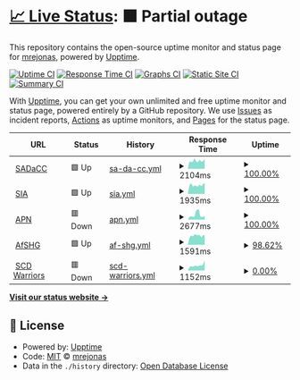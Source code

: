 # [📈 Live Status](https://mrejonas.github.io/websitemonitoring): <!--live status--> **🟧 Partial outage**

This repository contains the open-source uptime monitor and status page for [mrejonas](https://mrejonas.github.io/websitemonitoring), powered by [Upptime](https://github.com/upptime/upptime).

[![Uptime CI](https://github.com/mrejonas/websitemonitoring/workflows/Uptime%20CI/badge.svg)](https://github.com/mrejonas/websitemonitoring/actions?query=workflow%3A%22Uptime+CI%22)
[![Response Time CI](https://github.com/mrejonas/websitemonitoring/workflows/Response%20Time%20CI/badge.svg)](https://github.com/mrejonas/websitemonitoring/actions?query=workflow%3A%22Response+Time+CI%22)
[![Graphs CI](https://github.com/mrejonas/websitemonitoring/workflows/Graphs%20CI/badge.svg)](https://github.com/mrejonas/websitemonitoring/actions?query=workflow%3A%22Graphs+CI%22)
[![Static Site CI](https://github.com/mrejonas/websitemonitoring/workflows/Static%20Site%20CI/badge.svg)](https://github.com/mrejonas/websitemonitoring/actions?query=workflow%3A%22Static+Site+CI%22)
[![Summary CI](https://github.com/mrejonas/websitemonitoring/workflows/Summary%20CI/badge.svg)](https://github.com/mrejonas/websitemonitoring/actions?query=workflow%3A%22Summary+CI%22)

With [Upptime](https://upptime.js.org), you can get your own unlimited and free uptime monitor and status page, powered entirely by a GitHub repository. We use [Issues](https://github.com/mrejonas/websitemonitoring/issues) as incident reports, [Actions](https://github.com/mrejonas/websitemonitoring/actions) as uptime monitors, and [Pages](https://mrejonas.github.io/websitemonitoring) for the status page.

<!--start: status pages-->
<!-- This summary is generated by Upptime (https://github.com/upptime/upptime) -->
<!-- Do not edit this manually, your changes will be overwritten -->
<!-- prettier-ignore -->
| URL | Status | History | Response Time | Uptime |
| --- | ------ | ------- | ------------- | ------ |
| <img alt="" src="https://icons.duckduckgo.com/ip3/sadacc.org.ico" height="13"> [SADaCC](https://sadacc.org) | 🟩 Up | [sa-da-cc.yml](https://github.com/mrejonas/websitemonitoring/commits/HEAD/history/sa-da-cc.yml) | <details><summary><img alt="Response time graph" src="./graphs/sa-da-cc/response-time-week.png" height="20"> 2104ms</summary><br><a href="https://mrejonas.github.io/websitemonitoring/history/sa-da-cc"><img alt="Response time 1858" src="https://img.shields.io/endpoint?url=https%3A%2F%2Fraw.githubusercontent.com%2Fmrejonas%2Fwebsitemonitoring%2FHEAD%2Fapi%2Fsa-da-cc%2Fresponse-time.json"></a><br><a href="https://mrejonas.github.io/websitemonitoring/history/sa-da-cc"><img alt="24-hour response time 2637" src="https://img.shields.io/endpoint?url=https%3A%2F%2Fraw.githubusercontent.com%2Fmrejonas%2Fwebsitemonitoring%2FHEAD%2Fapi%2Fsa-da-cc%2Fresponse-time-day.json"></a><br><a href="https://mrejonas.github.io/websitemonitoring/history/sa-da-cc"><img alt="7-day response time 2104" src="https://img.shields.io/endpoint?url=https%3A%2F%2Fraw.githubusercontent.com%2Fmrejonas%2Fwebsitemonitoring%2FHEAD%2Fapi%2Fsa-da-cc%2Fresponse-time-week.json"></a><br><a href="https://mrejonas.github.io/websitemonitoring/history/sa-da-cc"><img alt="30-day response time 1994" src="https://img.shields.io/endpoint?url=https%3A%2F%2Fraw.githubusercontent.com%2Fmrejonas%2Fwebsitemonitoring%2FHEAD%2Fapi%2Fsa-da-cc%2Fresponse-time-month.json"></a><br><a href="https://mrejonas.github.io/websitemonitoring/history/sa-da-cc"><img alt="1-year response time 1858" src="https://img.shields.io/endpoint?url=https%3A%2F%2Fraw.githubusercontent.com%2Fmrejonas%2Fwebsitemonitoring%2FHEAD%2Fapi%2Fsa-da-cc%2Fresponse-time-year.json"></a></details> | <details><summary><a href="https://mrejonas.github.io/websitemonitoring/history/sa-da-cc">100.00%</a></summary><a href="https://mrejonas.github.io/websitemonitoring/history/sa-da-cc"><img alt="All-time uptime 99.39%" src="https://img.shields.io/endpoint?url=https%3A%2F%2Fraw.githubusercontent.com%2Fmrejonas%2Fwebsitemonitoring%2FHEAD%2Fapi%2Fsa-da-cc%2Fuptime.json"></a><br><a href="https://mrejonas.github.io/websitemonitoring/history/sa-da-cc"><img alt="24-hour uptime 100.00%" src="https://img.shields.io/endpoint?url=https%3A%2F%2Fraw.githubusercontent.com%2Fmrejonas%2Fwebsitemonitoring%2FHEAD%2Fapi%2Fsa-da-cc%2Fuptime-day.json"></a><br><a href="https://mrejonas.github.io/websitemonitoring/history/sa-da-cc"><img alt="7-day uptime 100.00%" src="https://img.shields.io/endpoint?url=https%3A%2F%2Fraw.githubusercontent.com%2Fmrejonas%2Fwebsitemonitoring%2FHEAD%2Fapi%2Fsa-da-cc%2Fuptime-week.json"></a><br><a href="https://mrejonas.github.io/websitemonitoring/history/sa-da-cc"><img alt="30-day uptime 97.30%" src="https://img.shields.io/endpoint?url=https%3A%2F%2Fraw.githubusercontent.com%2Fmrejonas%2Fwebsitemonitoring%2FHEAD%2Fapi%2Fsa-da-cc%2Fuptime-month.json"></a><br><a href="https://mrejonas.github.io/websitemonitoring/history/sa-da-cc"><img alt="1-year uptime 99.39%" src="https://img.shields.io/endpoint?url=https%3A%2F%2Fraw.githubusercontent.com%2Fmrejonas%2Fwebsitemonitoring%2FHEAD%2Fapi%2Fsa-da-cc%2Fuptime-year.json"></a></details>
| <img alt="" src="https://icons.duckduckgo.com/ip3/www.sickleinafrica.org.ico" height="13"> [SIA](https://www.sickleinafrica.org) | 🟩 Up | [sia.yml](https://github.com/mrejonas/websitemonitoring/commits/HEAD/history/sia.yml) | <details><summary><img alt="Response time graph" src="./graphs/sia/response-time-week.png" height="20"> 1935ms</summary><br><a href="https://mrejonas.github.io/websitemonitoring/history/sia"><img alt="Response time 1917" src="https://img.shields.io/endpoint?url=https%3A%2F%2Fraw.githubusercontent.com%2Fmrejonas%2Fwebsitemonitoring%2FHEAD%2Fapi%2Fsia%2Fresponse-time.json"></a><br><a href="https://mrejonas.github.io/websitemonitoring/history/sia"><img alt="24-hour response time 2431" src="https://img.shields.io/endpoint?url=https%3A%2F%2Fraw.githubusercontent.com%2Fmrejonas%2Fwebsitemonitoring%2FHEAD%2Fapi%2Fsia%2Fresponse-time-day.json"></a><br><a href="https://mrejonas.github.io/websitemonitoring/history/sia"><img alt="7-day response time 1935" src="https://img.shields.io/endpoint?url=https%3A%2F%2Fraw.githubusercontent.com%2Fmrejonas%2Fwebsitemonitoring%2FHEAD%2Fapi%2Fsia%2Fresponse-time-week.json"></a><br><a href="https://mrejonas.github.io/websitemonitoring/history/sia"><img alt="30-day response time 1884" src="https://img.shields.io/endpoint?url=https%3A%2F%2Fraw.githubusercontent.com%2Fmrejonas%2Fwebsitemonitoring%2FHEAD%2Fapi%2Fsia%2Fresponse-time-month.json"></a><br><a href="https://mrejonas.github.io/websitemonitoring/history/sia"><img alt="1-year response time 1917" src="https://img.shields.io/endpoint?url=https%3A%2F%2Fraw.githubusercontent.com%2Fmrejonas%2Fwebsitemonitoring%2FHEAD%2Fapi%2Fsia%2Fresponse-time-year.json"></a></details> | <details><summary><a href="https://mrejonas.github.io/websitemonitoring/history/sia">100.00%</a></summary><a href="https://mrejonas.github.io/websitemonitoring/history/sia"><img alt="All-time uptime 99.39%" src="https://img.shields.io/endpoint?url=https%3A%2F%2Fraw.githubusercontent.com%2Fmrejonas%2Fwebsitemonitoring%2FHEAD%2Fapi%2Fsia%2Fuptime.json"></a><br><a href="https://mrejonas.github.io/websitemonitoring/history/sia"><img alt="24-hour uptime 100.00%" src="https://img.shields.io/endpoint?url=https%3A%2F%2Fraw.githubusercontent.com%2Fmrejonas%2Fwebsitemonitoring%2FHEAD%2Fapi%2Fsia%2Fuptime-day.json"></a><br><a href="https://mrejonas.github.io/websitemonitoring/history/sia"><img alt="7-day uptime 100.00%" src="https://img.shields.io/endpoint?url=https%3A%2F%2Fraw.githubusercontent.com%2Fmrejonas%2Fwebsitemonitoring%2FHEAD%2Fapi%2Fsia%2Fuptime-week.json"></a><br><a href="https://mrejonas.github.io/websitemonitoring/history/sia"><img alt="30-day uptime 97.30%" src="https://img.shields.io/endpoint?url=https%3A%2F%2Fraw.githubusercontent.com%2Fmrejonas%2Fwebsitemonitoring%2FHEAD%2Fapi%2Fsia%2Fuptime-month.json"></a><br><a href="https://mrejonas.github.io/websitemonitoring/history/sia"><img alt="1-year uptime 99.39%" src="https://img.shields.io/endpoint?url=https%3A%2F%2Fraw.githubusercontent.com%2Fmrejonas%2Fwebsitemonitoring%2FHEAD%2Fapi%2Fsia%2Fuptime-year.json"></a></details>
| <img alt="" src="https://icons.duckduckgo.com/ip3/www.aphgn.org.ico" height="13"> [APN](https://www.aphgn.org/) | 🟥 Down | [apn.yml](https://github.com/mrejonas/websitemonitoring/commits/HEAD/history/apn.yml) | <details><summary><img alt="Response time graph" src="./graphs/apn/response-time-week.png" height="20"> 2677ms</summary><br><a href="https://mrejonas.github.io/websitemonitoring/history/apn"><img alt="Response time 1779" src="https://img.shields.io/endpoint?url=https%3A%2F%2Fraw.githubusercontent.com%2Fmrejonas%2Fwebsitemonitoring%2FHEAD%2Fapi%2Fapn%2Fresponse-time.json"></a><br><a href="https://mrejonas.github.io/websitemonitoring/history/apn"><img alt="24-hour response time 1699" src="https://img.shields.io/endpoint?url=https%3A%2F%2Fraw.githubusercontent.com%2Fmrejonas%2Fwebsitemonitoring%2FHEAD%2Fapi%2Fapn%2Fresponse-time-day.json"></a><br><a href="https://mrejonas.github.io/websitemonitoring/history/apn"><img alt="7-day response time 2677" src="https://img.shields.io/endpoint?url=https%3A%2F%2Fraw.githubusercontent.com%2Fmrejonas%2Fwebsitemonitoring%2FHEAD%2Fapi%2Fapn%2Fresponse-time-week.json"></a><br><a href="https://mrejonas.github.io/websitemonitoring/history/apn"><img alt="30-day response time 1904" src="https://img.shields.io/endpoint?url=https%3A%2F%2Fraw.githubusercontent.com%2Fmrejonas%2Fwebsitemonitoring%2FHEAD%2Fapi%2Fapn%2Fresponse-time-month.json"></a><br><a href="https://mrejonas.github.io/websitemonitoring/history/apn"><img alt="1-year response time 1779" src="https://img.shields.io/endpoint?url=https%3A%2F%2Fraw.githubusercontent.com%2Fmrejonas%2Fwebsitemonitoring%2FHEAD%2Fapi%2Fapn%2Fresponse-time-year.json"></a></details> | <details><summary><a href="https://mrejonas.github.io/websitemonitoring/history/apn">100.00%</a></summary><a href="https://mrejonas.github.io/websitemonitoring/history/apn"><img alt="All-time uptime 99.89%" src="https://img.shields.io/endpoint?url=https%3A%2F%2Fraw.githubusercontent.com%2Fmrejonas%2Fwebsitemonitoring%2FHEAD%2Fapi%2Fapn%2Fuptime.json"></a><br><a href="https://mrejonas.github.io/websitemonitoring/history/apn"><img alt="24-hour uptime 99.99%" src="https://img.shields.io/endpoint?url=https%3A%2F%2Fraw.githubusercontent.com%2Fmrejonas%2Fwebsitemonitoring%2FHEAD%2Fapi%2Fapn%2Fuptime-day.json"></a><br><a href="https://mrejonas.github.io/websitemonitoring/history/apn"><img alt="7-day uptime 100.00%" src="https://img.shields.io/endpoint?url=https%3A%2F%2Fraw.githubusercontent.com%2Fmrejonas%2Fwebsitemonitoring%2FHEAD%2Fapi%2Fapn%2Fuptime-week.json"></a><br><a href="https://mrejonas.github.io/websitemonitoring/history/apn"><img alt="30-day uptime 99.95%" src="https://img.shields.io/endpoint?url=https%3A%2F%2Fraw.githubusercontent.com%2Fmrejonas%2Fwebsitemonitoring%2FHEAD%2Fapi%2Fapn%2Fuptime-month.json"></a><br><a href="https://mrejonas.github.io/websitemonitoring/history/apn"><img alt="1-year uptime 99.89%" src="https://img.shields.io/endpoint?url=https%3A%2F%2Fraw.githubusercontent.com%2Fmrejonas%2Fwebsitemonitoring%2FHEAD%2Fapi%2Fapn%2Fuptime-year.json"></a></details>
| <img alt="" src="https://icons.duckduckgo.com/ip3/afshgmeetings.org.ico" height="13"> [AfSHG](https://afshgmeetings.org/) | 🟩 Up | [af-shg.yml](https://github.com/mrejonas/websitemonitoring/commits/HEAD/history/af-shg.yml) | <details><summary><img alt="Response time graph" src="./graphs/af-shg/response-time-week.png" height="20"> 1591ms</summary><br><a href="https://mrejonas.github.io/websitemonitoring/history/af-shg"><img alt="Response time 1684" src="https://img.shields.io/endpoint?url=https%3A%2F%2Fraw.githubusercontent.com%2Fmrejonas%2Fwebsitemonitoring%2FHEAD%2Fapi%2Faf-shg%2Fresponse-time.json"></a><br><a href="https://mrejonas.github.io/websitemonitoring/history/af-shg"><img alt="24-hour response time 1667" src="https://img.shields.io/endpoint?url=https%3A%2F%2Fraw.githubusercontent.com%2Fmrejonas%2Fwebsitemonitoring%2FHEAD%2Fapi%2Faf-shg%2Fresponse-time-day.json"></a><br><a href="https://mrejonas.github.io/websitemonitoring/history/af-shg"><img alt="7-day response time 1591" src="https://img.shields.io/endpoint?url=https%3A%2F%2Fraw.githubusercontent.com%2Fmrejonas%2Fwebsitemonitoring%2FHEAD%2Fapi%2Faf-shg%2Fresponse-time-week.json"></a><br><a href="https://mrejonas.github.io/websitemonitoring/history/af-shg"><img alt="30-day response time 1585" src="https://img.shields.io/endpoint?url=https%3A%2F%2Fraw.githubusercontent.com%2Fmrejonas%2Fwebsitemonitoring%2FHEAD%2Fapi%2Faf-shg%2Fresponse-time-month.json"></a><br><a href="https://mrejonas.github.io/websitemonitoring/history/af-shg"><img alt="1-year response time 1684" src="https://img.shields.io/endpoint?url=https%3A%2F%2Fraw.githubusercontent.com%2Fmrejonas%2Fwebsitemonitoring%2FHEAD%2Fapi%2Faf-shg%2Fresponse-time-year.json"></a></details> | <details><summary><a href="https://mrejonas.github.io/websitemonitoring/history/af-shg">98.62%</a></summary><a href="https://mrejonas.github.io/websitemonitoring/history/af-shg"><img alt="All-time uptime 99.84%" src="https://img.shields.io/endpoint?url=https%3A%2F%2Fraw.githubusercontent.com%2Fmrejonas%2Fwebsitemonitoring%2FHEAD%2Fapi%2Faf-shg%2Fuptime.json"></a><br><a href="https://mrejonas.github.io/websitemonitoring/history/af-shg"><img alt="24-hour uptime 100.00%" src="https://img.shields.io/endpoint?url=https%3A%2F%2Fraw.githubusercontent.com%2Fmrejonas%2Fwebsitemonitoring%2FHEAD%2Fapi%2Faf-shg%2Fuptime-day.json"></a><br><a href="https://mrejonas.github.io/websitemonitoring/history/af-shg"><img alt="7-day uptime 98.62%" src="https://img.shields.io/endpoint?url=https%3A%2F%2Fraw.githubusercontent.com%2Fmrejonas%2Fwebsitemonitoring%2FHEAD%2Fapi%2Faf-shg%2Fuptime-week.json"></a><br><a href="https://mrejonas.github.io/websitemonitoring/history/af-shg"><img alt="30-day uptime 99.68%" src="https://img.shields.io/endpoint?url=https%3A%2F%2Fraw.githubusercontent.com%2Fmrejonas%2Fwebsitemonitoring%2FHEAD%2Fapi%2Faf-shg%2Fuptime-month.json"></a><br><a href="https://mrejonas.github.io/websitemonitoring/history/af-shg"><img alt="1-year uptime 99.84%" src="https://img.shields.io/endpoint?url=https%3A%2F%2Fraw.githubusercontent.com%2Fmrejonas%2Fwebsitemonitoring%2FHEAD%2Fapi%2Faf-shg%2Fuptime-year.json"></a></details>
| <img alt="" src="https://icons.duckduckgo.com/ip3/scdwarriorsafrica.org.ico" height="13"> [SCD Warriors](http://scdwarriorsafrica.org/) | 🟥 Down | [scd-warriors.yml](https://github.com/mrejonas/websitemonitoring/commits/HEAD/history/scd-warriors.yml) | <details><summary><img alt="Response time graph" src="./graphs/scd-warriors/response-time-week.png" height="20"> 1152ms</summary><br><a href="https://mrejonas.github.io/websitemonitoring/history/scd-warriors"><img alt="Response time 1113" src="https://img.shields.io/endpoint?url=https%3A%2F%2Fraw.githubusercontent.com%2Fmrejonas%2Fwebsitemonitoring%2FHEAD%2Fapi%2Fscd-warriors%2Fresponse-time.json"></a><br><a href="https://mrejonas.github.io/websitemonitoring/history/scd-warriors"><img alt="24-hour response time 2162" src="https://img.shields.io/endpoint?url=https%3A%2F%2Fraw.githubusercontent.com%2Fmrejonas%2Fwebsitemonitoring%2FHEAD%2Fapi%2Fscd-warriors%2Fresponse-time-day.json"></a><br><a href="https://mrejonas.github.io/websitemonitoring/history/scd-warriors"><img alt="7-day response time 1152" src="https://img.shields.io/endpoint?url=https%3A%2F%2Fraw.githubusercontent.com%2Fmrejonas%2Fwebsitemonitoring%2FHEAD%2Fapi%2Fscd-warriors%2Fresponse-time-week.json"></a><br><a href="https://mrejonas.github.io/websitemonitoring/history/scd-warriors"><img alt="30-day response time 1087" src="https://img.shields.io/endpoint?url=https%3A%2F%2Fraw.githubusercontent.com%2Fmrejonas%2Fwebsitemonitoring%2FHEAD%2Fapi%2Fscd-warriors%2Fresponse-time-month.json"></a><br><a href="https://mrejonas.github.io/websitemonitoring/history/scd-warriors"><img alt="1-year response time 1113" src="https://img.shields.io/endpoint?url=https%3A%2F%2Fraw.githubusercontent.com%2Fmrejonas%2Fwebsitemonitoring%2FHEAD%2Fapi%2Fscd-warriors%2Fresponse-time-year.json"></a></details> | <details><summary><a href="https://mrejonas.github.io/websitemonitoring/history/scd-warriors">0.00%</a></summary><a href="https://mrejonas.github.io/websitemonitoring/history/scd-warriors"><img alt="All-time uptime 0.00%" src="https://img.shields.io/endpoint?url=https%3A%2F%2Fraw.githubusercontent.com%2Fmrejonas%2Fwebsitemonitoring%2FHEAD%2Fapi%2Fscd-warriors%2Fuptime.json"></a><br><a href="https://mrejonas.github.io/websitemonitoring/history/scd-warriors"><img alt="24-hour uptime 0.00%" src="https://img.shields.io/endpoint?url=https%3A%2F%2Fraw.githubusercontent.com%2Fmrejonas%2Fwebsitemonitoring%2FHEAD%2Fapi%2Fscd-warriors%2Fuptime-day.json"></a><br><a href="https://mrejonas.github.io/websitemonitoring/history/scd-warriors"><img alt="7-day uptime 0.00%" src="https://img.shields.io/endpoint?url=https%3A%2F%2Fraw.githubusercontent.com%2Fmrejonas%2Fwebsitemonitoring%2FHEAD%2Fapi%2Fscd-warriors%2Fuptime-week.json"></a><br><a href="https://mrejonas.github.io/websitemonitoring/history/scd-warriors"><img alt="30-day uptime 0.00%" src="https://img.shields.io/endpoint?url=https%3A%2F%2Fraw.githubusercontent.com%2Fmrejonas%2Fwebsitemonitoring%2FHEAD%2Fapi%2Fscd-warriors%2Fuptime-month.json"></a><br><a href="https://mrejonas.github.io/websitemonitoring/history/scd-warriors"><img alt="1-year uptime 0.00%" src="https://img.shields.io/endpoint?url=https%3A%2F%2Fraw.githubusercontent.com%2Fmrejonas%2Fwebsitemonitoring%2FHEAD%2Fapi%2Fscd-warriors%2Fuptime-year.json"></a></details>

<!--end: status pages-->

[**Visit our status website →**](https://mrejonas.github.io/websitemonitoring)

## 📄 License

- Powered by: [Upptime](https://github.com/upptime/upptime)
- Code: [MIT](./LICENSE) © [mrejonas](https://mrejonas.github.io/websitemonitoring)
- Data in the `./history` directory: [Open Database License](https://opendatacommons.org/licenses/odbl/1-0/)
